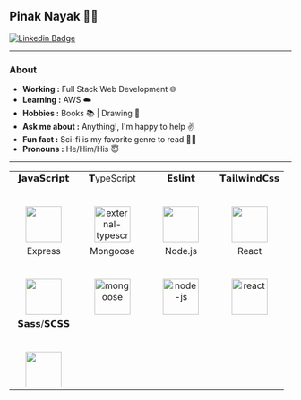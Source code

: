 
## Pinak Nayak 👨‍💻
[![Linkedin Badge](https://img.shields.io/badge/-Pinak_Nayak-blue?style=flat-square&logo=Linkedin&logoColor=white&link=https://www.linkedin.com/in/npinak/)](https://www.linkedin.com/in/npinak/) 

---------------------------------------------------------------------------------------------------------------------------------------------------------------------------------
### About
-  **Working :** Full Stack Web Development 🌐 
-  **Learning :** AWS ☁️ 
-  **Hobbies :** Books 📚 | Drawing 🎨 
-  **Ask me about :** Anything!, I'm happy to help ✌️
-  **Fun fact :** Sci-fi is my favorite genre to read 🧑‍🔬
-  **Pronouns :** He/Him/His 😇

-------------------------------------------------------------------------------------------------------------------------------------------------------------------

<table>
  <tbody>
    <tr valign="top">
      <td width="25%" align="center">
        <span>𝗝𝗮𝘃𝗮𝗦𝗰𝗿𝗶𝗽𝘁</span><br><br><br>
        <img height="64px" src="https://cdn.svgporn.com/logos/javascript.svg">
      </td>
      <td width="25%" align="center">
        	<span>𝗧ypeScript</span><br><br><br>
        	<img width="64" height="64" src="https://img.icons8.com/external-tal-revivo-color-tal-revivo/64/external-typescript-an-open-source-programming-language-developed-and-maintained-by-microsoft-logo-color-tal-revivo.png" alt="external-typescript-an-open-source-programming-language-developed-and-maintained-by-microsoft-logo-color-tal-revivo"/>
      </td>
			<td width="25%" align="center">
        <span>𝗘𝘀𝗹𝗶𝗻𝘁</span><br><br><br>
        <img height="64px" src="https://cdn.svgporn.com/logos/eslint.svg">
      </td>
			<td width="25%" align="center">
				<span>𝗧𝗮𝗶𝗹𝘄𝗶𝗻𝗱𝗖𝘀𝘀</span><br><br><br>
     	  <img height="64px" src="https://cdn.svgporn.com/logos/tailwindcss-icon.svg">
      </td>
    </tr>
    <tr valign="top">
      <td width="25%" align="center">
        <span>Express</span><br><br><br>
        <img height="64px" src="https://img.icons8.com/officel/64/express-js.png">
      </td>
      <td width="25%" align="center">
        <span>Mongoose</span><br><br><br>
       <img width="64" height="64" src="https://img.icons8.com/color/64/mongoose.png" 		 alt="mongoose"/>
      </td>
      <td width="25%" align="center">
        <span>Node.js</span><br><br><br>
        <img width="64" height="64" src="https://img.icons8.com/fluency/64/node-js.png"              
         alt="node-js"/>      </td>
      <td width="25%" align="center">
        <span>React</span><br><br><br>
      	<img width="64" height="64" src="https://img.icons8.com/officel/64/react.png"  		alt="react"/>		
	  </td>
    </tr>
    <tr valign="top">
      <td width="25%" align="center">
        <span>𝗦𝗮𝘀𝘀/𝗦𝗖𝗦𝗦</span><br><br><br>
        <img height="64px" src="https://cdn.svgporn.com/logos/sass.svg">
      </td>
    </tr>
  </tbody>
</table>

<!---
npinak/npinak is a ✨ special ✨ repository because its `README.md` (this file) appears on your GitHub profile.
You can click the Preview link to take a look at your changes.
--->
